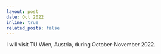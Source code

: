 ```yaml
---
layout: post
date: Oct 2022
inline: true
related_posts: false
---
```


I will visit TU Wien, Austria, during October-November 2022.
 
 